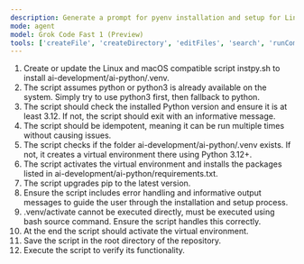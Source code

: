 ```yaml
---
description: Generate a prompt for pyenv installation and setup for Linux and macOS.
mode: agent
model: Grok Code Fast 1 (Preview)
tools: ['createFile', 'createDirectory', 'editFiles', 'search', 'runCommands', 'runTasks', 'fetch', 'todos', 'getPythonEnvironmentInfo', 'getPythonExecutableCommand', 'installPythonPackage', 'configurePythonEnvironment']
---
```

1. Create or update the Linux and macOS compatible script instpy.sh to install ai-development/ai-python/.venv. 
2. The script assumes python or python3 is already available on the system. Simply try to use python3 first, then fallback to python.
3. The script should check the installed Python version and ensure it is at least 3.12. If not, the script should exit with an informative message.
4. The script should be idempotent, meaning it can be run multiple times without causing issues.
5. The script checks if the folder ai-development/ai-python/.venv exists. If not, it creates a virtual environment there using Python 3.12+.
6. The script activates the virtual environment and installs the packages listed in ai-development/ai-python/requirements.txt.
7. The script upgrades pip to the latest version.
8. Ensure the script includes error handling and informative output messages to guide the user through the installation and setup process.
9. .venv/activate cannot be executed directly, must be executed using bash source command. Ensure the script handles this correctly.
10. At the end the script should activate the virtual environment.
11. Save the script in the root directory of the repository.
12. Execute the script to verify its functionality.